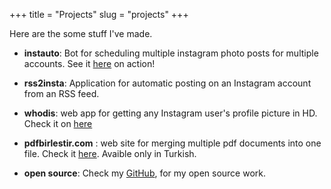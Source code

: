 +++
title = "Projects"
slug = "projects"
+++

Here are the some stuff I've made.


 - **instauto**: Bot for scheduling multiple instagram photo posts for multiple accounts. See it [here](https://vimeo.com/300161419) on action!

- **rss2insta**: Application for automatic posting on an Instagram account from an RSS feed.

- **whodis**: web app for getting any Instagram user's profile picture in HD. Check it on [here](https://zavodx.com/whodis)

- **pdfbirlestir.com** : web site for merging multiple pdf documents into one file. Check it [here](https://pdfbirlestir.com). Avaible only in Turkish.

- **open source**: Check my [GitHub](https://github.com/ozkc), for my open source work.
